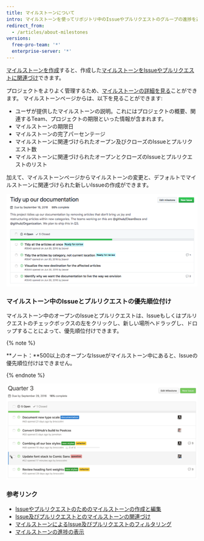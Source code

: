 ```yaml
---
title: マイルストーンについて
intro: マイルストーンを使ってリポジトリ中のIssueやプルリクエストのグループの進捗を追跡できます。
redirect_from:
  - /articles/about-milestones
versions:
  free-pro-team: '*'
  enterprise-server: '*'
---
```


[マイルストーンを作成](/articles/creating-and-editing-milestones-for-issues-and-pull-requests)すると、作成した[マイルストーンをIssueやプルリクエストに関連づけ](/articles/associating-milestones-with-issues-and-pull-requests)できます。

プロジェクトをよりよく管理するため、[マイルストーンの詳細を見る](/articles/viewing-your-milestone-s-progress)ことができます。 マイルストーンページからは、以下を見ることができます:

- ユーザが提供したマイルストーンの説明。これにはプロジェクトの概要、関連するTeam、プロジェクトの期限といった情報が含まれます。
- マイルストーンの期限日
- マイルストーンの完了パーセンテージ
- マイルストーンに関連づけられたオープン及びクローズのIssueとプルリクエスト数
- マイルストーンに関連づけられたオープンとクローズのIssueとプルリクエストのリスト

加えて、マイルストーンページからマイルストーンの変更と、デフォルトでマイルストーンに関連づけられた新しいIssueの作成ができます。

![マイルストーンページ](/assets/images/help/issues/milestone-info-page.png)

### マイルストーン中のIssueとプルリクエストの優先順位付け

マイルストーン中のオープンのIssueとプルリクエストは、Issueもしくはプルリクエストのチェックボックスの左をクリックし、新しい場所へドラッグし、ドロップすることによって、優先順位付けできます。

{% note %}

**ノート：**500以上のオープンなIssueがマイルストーン中にあると、Issueの優先順位付けはできません。

{% endnote %}

![並べ替えられたマイルストーン](/assets/images/help/issues/milestone-reordered.gif)

### 参考リンク

- [Issueやプルリクエストのためのマイルストーンの作成と編集](/articles/creating-and-editing-milestones-for-issues-and-pull-requests)
- [Issue及びプルリクエストとのマイルストーンの関連づけ](/articles/associating-milestones-with-issues-and-pull-requests)
- [マイルストーンによるIssue及びプルリクエストのフィルタリング](/articles/filtering-issues-and-pull-requests-by-milestone)
- [マイルストーンの進捗の表示](/articles/viewing-your-milestone-s-progress)
